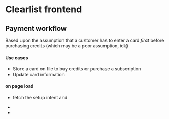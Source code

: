 # Clearlist frontend

## Payment workflow

Based upon the assumption that a customer has to enter a card _first_ before purchasing credits (which may be a poor assumption, idk)

#### Use cases
- Store a card on file to buy credits or purchase a subscription
- Update card information

#### on page load
- fetch the setup intent and 

- 
- 


